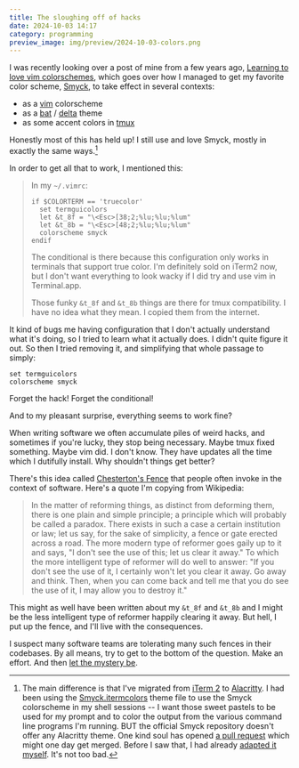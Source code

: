 ```yaml
---
title: The sloughing off of hacks
date: 2024-10-03 14:17
category: programming
preview_image: img/preview/2024-10-03-colors.png
---
```


I was recently looking over a post of mine from a few years ago, [Learning to love vim colorschemes](/2021/vim-colorschemes/), which goes over how I managed to get my favorite color scheme, [Smyck](https://color.smyck.org/), to take effect in several contexts:

- as a [vim](https://www.vim.org/) colorscheme
- as a [bat](https://github.com/sharkdp/bat) / [delta](https://github.com/dandavison/delta/) theme
- as some accent colors in [tmux](https://github.com/tmux/tmux)

Honestly most of this has held up!
I still use and love Smyck, mostly in exactly the same ways.[^1]

[^1]: The main difference is that I've migrated from [iTerm 2](https://iterm2.com/) to [Alacritty](https://alacritty.org/). I had been using the [Smyck.itermcolors](https://github.com/hukl/Smyck-Color-Scheme/blob/master/Smyck.itermcolors) theme file to use the Smyck colorscheme in my shell sessions -- I want those sweet pastels to be used for my prompt and to color the output from the various command line programs I'm running. BUT the official Smyck repository doesn't offer any Alacritty theme. One kind soul has opened [a pull request](https://github.com/hukl/Smyck-Color-Scheme/pull/35) which might one day get merged. Before I saw that, I had already [adapted it myself](https://github.com/maxjacobson/dotfiles/blob/54241e45c145ad15f45b2e88d6fd25049162e7de/config/alacritty.toml#L4-L36). It's not too bad.

In order to get all that to work, I mentioned this:


> In my `~/.vimrc`:
> 
> ```vimscript
> if $COLORTERM == 'truecolor'
>   set termguicolors
>   let &t_8f = "\<Esc>[38;2;%lu;%lu;%lum"
>   let &t_8b = "\<Esc>[48;2;%lu;%lu;%lum"
>   colorscheme smyck
> endif
> ```
> 
> The conditional is there because this configuration only works in terminals that support true color.
> I'm definitely sold on iTerm2 now, but I don't want everything to look wacky if I did try and use vim in Terminal.app.
> 
> Those funky `&t_8f` and `&t_8b` things are there for tmux compatibility.
> I have no idea what they mean.
> I copied them from the internet.

It kind of bugs me having configuration that I don't actually understand what it's doing, so I tried to learn what it actually does.
I didn't quite figure it out.
So then I tried removing it, and simplifying that whole passage to simply:

```vimscript
set termguicolors
colorscheme smyck
```

Forget the hack! Forget the conditional!

And to my pleasant surprise, everything seems to work fine?

When writing software we often accumulate piles of weird hacks, and sometimes if you're lucky, they stop being necessary. Maybe tmux fixed something. Maybe vim did. I don't know. They have updates all the time which I dutifully install. Why shouldn't things get better?

There's this idea called [Chesterton's Fence](https://en.wikipedia.org/wiki/G._K._Chesterton#Chesterton's_fence) that people often invoke in the context of software. Here's a quote I'm copying from Wikipedia:

> In the matter of reforming things, as distinct from deforming them, there is one plain and simple principle; a principle which will probably be called a paradox. There exists in such a case a certain institution or law; let us say, for the sake of simplicity, a fence or gate erected across a road. The more modern type of reformer goes gaily up to it and says, "I don't see the use of this; let us clear it away." To which the more intelligent type of reformer will do well to answer: "If you don't see the use of it, I certainly won't let you clear it away. Go away and think. Then, when you can come back and tell me that you do see the use of it, I may allow you to destroy it."

This might as well have been written about my `&t_8f` and `&t_8b` and I might be the less intelligent type of reformer happily clearing it away. But hell, I put up the fence, and I'll live with the consequences.

I suspect many software teams are tolerating many such fences in their codebases. By all means, try to get to the bottom of the question. Make an effort. And then [let the mystery be](https://www.youtube.com/watch?v=nlaoR5m4L80).
